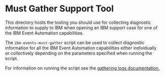 # Must Gather Support Tool

This directory hosts the tooling you should use for collecting diagnostic information
to supply to IBM when opening an IBM support case for one of the IBM Event Automation capabilities.

The `ibm-events-must-gather` script can be used to collect diagnostic information for all
the IBM Event Automation capabilities either individually or collectively depending on the
parameters specified when running the script.

For information on running the script see the [gathering logs documentation.](https://ibm.biz/ea-gather-logs)



